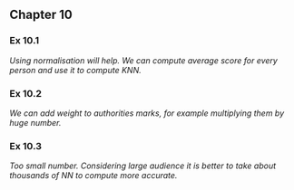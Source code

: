 ## Chapter 10
### Ex 10.1
*Using normalisation will help. We can compute average score for every person and use it to compute KNN.*

### Ex 10.2
*We can add weight to authorities marks, for example multiplying them by huge number.*

### Ex 10.3
*Too small number. Considering large audience it is better to take about thousands of NN to compute more accurate.*